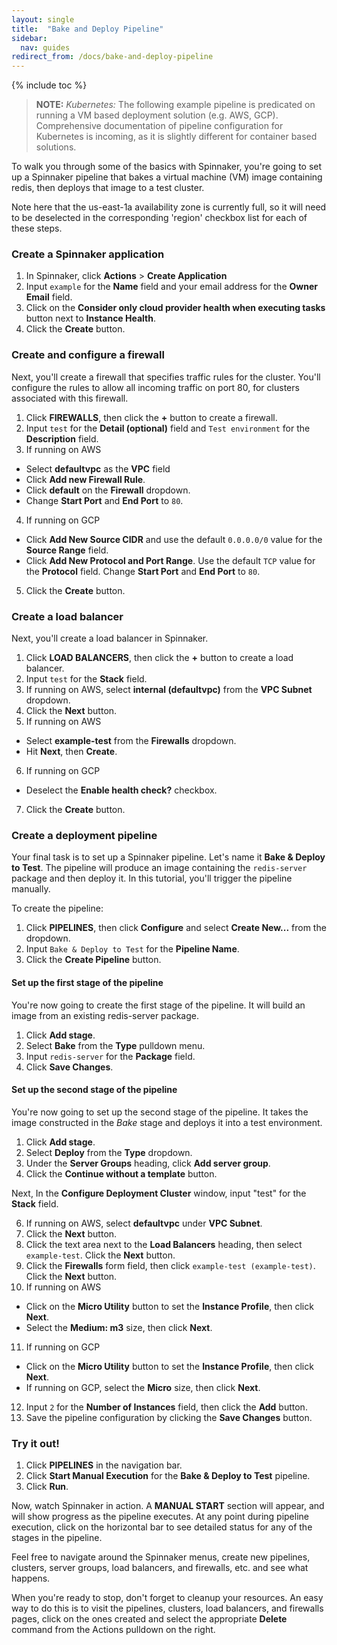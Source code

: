 ```yaml
---
layout: single
title:  "Bake and Deploy Pipeline"
sidebar:
  nav: guides
redirect_from: /docs/bake-and-deploy-pipeline
---
```


{% include toc %}

> **NOTE:** _Kubernetes:_ The following example pipeline is predicated on running a VM based deployment solution (e.g. AWS, GCP). Comprehensive documentation of pipeline configuration for Kubernetes is incoming, as it is slightly different for container based solutions.

To walk you through some of the basics with Spinnaker, you're going to set up a Spinnaker pipeline that bakes a virtual machine (VM) image containing redis, then deploys that image to a test cluster.

Note here that the us-east-1a availability zone is currently full, so it will need to be deselected in the corresponding 'region' checkbox list for each of these steps.

### Create a Spinnaker application

1. In Spinnaker, click **Actions** > **Create Application**
  1. Input <code>example</code> for the **Name** field and your email address for
the **Owner Email** field.
3. Click on the **Consider only cloud provider health when executing
  tasks** button next to **Instance Health**.
4. Click the **Create** button.

### Create and configure a firewall

Next, you'll create a firewall that specifies traffic
rules for the cluster. You'll configure the rules to allow
all incoming traffic on port 80, for clusters associated with this
firewall.

1. Click **FIREWALLS**, then click the **+** button to create a firewall.
2. Input <code>test</code> for the **Detail (optional)** field and
<code>Test environment</code> for the **Description** field.
3. If running on AWS
  * Select **defaultvpc** as the **VPC** field
  * Click **Add new Firewall Rule**.
  * Click **default** on the **Firewall** dropdown.
  * Change **Start Port** and **End Port** to <code>80</code>.
4. If running on GCP
  * Click **Add New Source CIDR** and use the default
    <code>0.0.0.0/0</code> value for the **Source Range** field.
  * Click **Add New Protocol and Port Range**. Use the default
  <code>TCP</code> value for the **Protocol** field. Change **Start
  Port** and **End Port** to <code>80</code>.
5. Click the **Create** button.

### Create a load balancer

Next, you'll create a load balancer in Spinnaker.

1. Click **LOAD BALANCERS**, then click the **+** button to create a load balancer.
2. Input <code>test</code> for the **Stack** field.
3. If running on AWS, select **internal (defaultvpc)** from the **VPC
  Subnet** dropdown.
4. Click the **Next** button.
5. If running on AWS
  * Select **example-test** from the **Firewalls** dropdown.
  * Hit **Next**, then **Create**.
6. If running on GCP
  * Deselect the **Enable health check?** checkbox.
7. Click the **Create** button.

### Create a deployment pipeline

Your final task is to set up a Spinnaker pipeline. Let's name it
**Bake & Deploy to Test**. The pipeline will produce an image
containing the <code>redis-server</code> package and then deploy
it. In this tutorial, you'll trigger the pipeline manually.

To create the pipeline:

1. Click **PIPELINES**, then click **Configure** and select **Create
  New...** from the dropdown.
2. Input <code>Bake & Deploy to Test</code> for the **Pipeline Name**.
3. Click the **Create Pipeline** button.

#### Set up the first stage of the pipeline

You're now going to create the first stage of the pipeline. It will
build an image from an existing redis-server package.

1. Click **Add stage**.
2. Select **Bake** from the **Type** pulldown menu.
3. Input <code>redis-server</code> for the **Package** field.
4. Click **Save Changes**.

#### Set up the second stage of the pipeline

You're now going to set up the second stage of the pipeline. It takes
the image constructed in the *Bake* stage and deploys it into a test
environment.

1. Click **Add stage**.
2. Select **Deploy** from the **Type** dropdown.
3. Under the **Server Groups** heading, click **Add server group**.
4. Click the **Continue without a template** button.

Next, In the **Configure Deployment Cluster** window, input "test"
for the **Stack** field.

6. If running on AWS, select **defaultvpc** under **VPC Subnet**.
7. Click the **Next** button.
8. Click the text area next to the **Load Balancers** heading, then
  select <code>example-test</code>. Click the **Next** button.
9. Click the **Firewalls** form field, then click
  <code>example-test (example-test)</code>. Click the **Next**
  button.
10. If running on AWS
  * Click on the **Micro Utility** button to set the **Instance
    Profile**, then click **Next**.
  * Select the **Medium: m3** size, then click **Next**.
11. If running on GCP
  * Click on the **Micro Utility** button to set the **Instance
    Profile**, then click **Next**.
  * If running on GCP, select the **Micro** size, then click **Next**.
12. Input <code>2</code> for the **Number of Instances** field, then click the
  **Add** button.
13. Save the pipeline configuration by clicking the **Save Changes**
  button.

### Try it out!

1. Click **PIPELINES** in the navigation bar.
2. Click **Start Manual Execution** for the **Bake & Deploy to Test**
  pipeline.
3. Click **Run**.

Now, watch Spinnaker in action. A **MANUAL START** section will
appear, and will show progress as the pipeline executes. At any point
during pipeline execution, click on the horizontal bar to see detailed
status for any of the stages in the pipeline.

Feel free to navigate around the Spinnaker menus, create new
pipelines, clusters, server groups, load balancers, and firewalls,
etc. and see what happens.

When you're ready to stop, don't forget to cleanup your resources. An
easy way to do this is to visit the pipelines, clusters, load
balancers, and firewalls pages, click on the ones created and
select the appropriate **Delete** command from the Actions pulldown on
the right.
